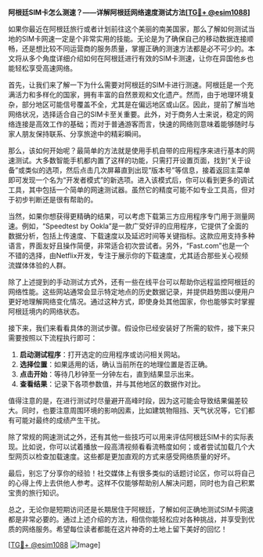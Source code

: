 **阿根廷SIM卡怎么测速？——详解阿根廷网络速度测试方法[[TG💪+ @esim1088](https://t.me/s/esim1088)]**

如果你最近在阿根廷旅行或者计划前往这个美丽的南美国家，那么了解如何测试当地的SIM卡网速一定是个非常实用的技能。无论是为了确保自己的移动数据连接顺畅，还是想比较不同运营商的服务质量，掌握正确的测速方法都是必不可少的。本文将从多个角度详细介绍如何在阿根廷进行有效的SIM卡测速，让你在异国他乡也能轻松享受高速网络。

首先，让我们来了解一下为什么需要对阿根廷的SIM卡进行测速。阿根廷是一个充满活力和多样化的国家，拥有丰富的自然景观和文化遗产。然而，由于地理环境复杂，部分地区可能信号覆盖不全，尤其是在偏远地区或山区。因此，提前了解当地网络状况，选择适合自己的SIM卡至关重要。此外，对于商务人士来说，稳定的网络连接是高效工作的基础；而对于普通游客而言，快速的网络则意味着能够随时与家人朋友保持联系、分享旅途中的精彩瞬间。

那么，该如何开始呢？最简单的方法就是使用手机自带的应用程序来进行基本的网速测试。大多数智能手机都内置了这样的功能，只需打开设置页面，找到“关于设备”或类似的选项，然后点击几次屏幕直到出现“版本号”等信息，接着返回主菜单即可发现一个名为“开发者模式”的新选项。进入该模式后，你可以看到更多的调试工具，其中包括一个简单的网速测试器。虽然它的精度可能不如专业工具高，但对于初步判断还是很有帮助的。

当然，如果你想获得更精确的结果，可以考虑下载第三方应用程序专门用于测量网速。例如，“Speedtest by Ookla”是一款广受好评的应用程序，它提供了全面的数据分析，包括上传速度、下载速度以及延迟时间等关键指标。这款应用支持多种语言，界面友好且操作简便，非常适合初次尝试者。另外，“Fast.com”也是一个不错的选择，由Netflix开发，专注于展示你的下载速度，尤其适合那些关心视频流媒体体验的人群。

除了上述提到的手动测试方式外，还有一些在线平台可以帮助你远程监控阿根廷的网络性能。这些网站通常会显示特定地点的历史数据记录，并提供趋势图以便用户更好地理解网络变化情况。通过这种方式，即使身处其他国家，你也能够实时掌握阿根廷境内的网络状态。

接下来，我们来看看具体的测试步骤。假设你已经安装好了所需的软件，接下来只需要按照以下流程执行即可：

1. **启动测试程序**：打开选定的应用程序或访问相关网站。
2. **选择位置**：如果适用的话，确认当前所在的地理位置是否正确。
3. **点击开始**：等待几秒钟至一分钟左右，直到结果显示出来。
4. **查看结果**：记录下各项参数值，并与其他地区的数据作对比。

值得注意的是，在进行测试时尽量避开高峰时段，因为这可能会导致结果偏差较大。同时，也要注意周围环境的影响因素，比如建筑物阻挡、天气状况等，它们都有可能对最终的成绩产生干扰。

除了常规的网速测试之外，还有其他一些技巧可以用来评估阿根廷SIM卡的实际表现。比如说，你可以试着播放一段高清视频看看流畅度如何；或者尝试加载几个大型网页以检查加载速度。这些都是更加直观的方式来感受网络质量的好坏。

最后，别忘了分享你的经验！社交媒体上有很多类似的话题讨论区，你可以将自己的心得上传上去供他人参考。这样不仅能够帮助别人解决问题，同时也为自己积累宝贵的旅行知识。

总之，无论你是短期访问还是长期居住于阿根廷，了解如何正确地测试SIM卡网速都是非常必要的。通过上述介绍的方法，相信你能轻松应对各种挑战，并享受到优质的网络服务。希望每位读者都能在这片神奇的土地上留下美好的回忆！

[[TG💪+ @esim1088](https://t.me/s/esim1088) ![Image](https://i.postimg.cc/4NQfJmqS/Snipaste-2025-05-13-00-14-12.png)]